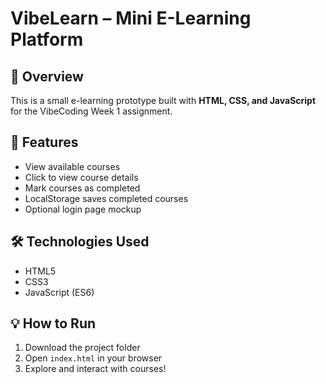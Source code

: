 # VibeLearn – Mini E-Learning Platform

## 📘 Overview
This is a small e-learning prototype built with **HTML, CSS, and JavaScript** for the VibeCoding Week 1 assignment.

## 🚀 Features
- View available courses  
- Click to view course details  
- Mark courses as completed  
- LocalStorage saves completed courses  
- Optional login page mockup  

## 🛠️ Technologies Used
- HTML5  
- CSS3  
- JavaScript (ES6)

## 💡 How to Run
1. Download the project folder  
2. Open `index.html` in your browser  
3. Explore and interact with courses!

